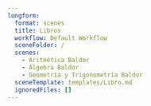 ```yaml
---
longform:
  format: scenes
  title: Libros
  workflow: Default Workflow
  sceneFolder: /
  scenes:
    - Aritmética Baldor
    - Álgebra Baldor
    - Geometría y Trigonometría Baldor
  sceneTemplate: templates/Libro.md
  ignoredFiles: []
---
```


